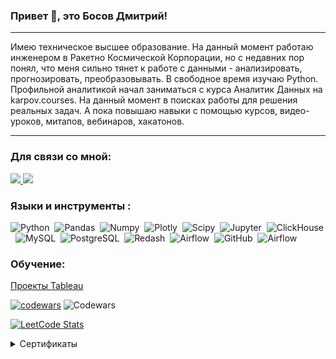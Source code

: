 ### Привет 👋, это Босов Дмитрий!

<hr>

Имею техническое высшее образование. На данный момент работаю инженером в Ракетно Космической Корпорации, но с недавних пор понял, что меня сильно тянет к работе с данными - анализировать, прогнозировать, преобразовывать. В свободное время изучаю Python. Профильной аналитикой начал заниматься с курса Аналитик Данных на karpov.courses. На данный момент в поисках работы для решения реальных задач. А пока повышаю навыки с помощью курсов, видео-уроков, митапов, вебинаров, хакатонов.

<hr>

### Для связи со мной:

<a href = 'https://discordapp.com/users/152757757169238016/'>
  <img src = "https://img.shields.io/badge/Discord-%235865F2.svg?style=for-the-badge&logo=discord&logoColor=white">
</a>

<a href = 'https://t.me/bdmitrys'>
  <img src = "https://img.shields.io/badge/Telegram-2CA5E0?style=for-the-badge&logo=telegram&logoColor=white">
</a>

### Языки и инструменты :
<div>
  <img src="https://img.shields.io/badge/python-white?logo=python&style=for-the-badge" title="Python" alt="Python" height="40"/>&nbsp;
  <img src="https://img.shields.io/badge/pandas-white?logo=pandas&logoColor=blue&style=for-the-badge" title="Pandas" alt="Pandas" height="40"/>&nbsp;
  <img src="https://img.shields.io/badge/numpy-white?logo=numpy&logoColor=blue&style=for-the-badge" title="Numpy" alt="Numpy" height="40"/>&nbsp;
  <img src="https://img.shields.io/badge/plotly-white?logo=plotly&logoColor=blue&style=for-the-badge" title="Plotly" alt="Plotly" height="40"/>&nbsp;
  <img src="https://img.shields.io/badge/Scipy-white?logo=Scipy&logoColor=black&style=for-the-badge" title="Scipy" alt="Scipy" height="40"/>&nbsp;
  <img src="https://img.shields.io/badge/Jupyter_notebook-white?logo=Jupyter&style=for-the-badge" title="Jupyter" alt="Jupyter" height="40"/>&nbsp;
  <img src="https://img.shields.io/badge/Clickhouse-white?logo=Clickhouse&style=for-the-badge" title="ClickHouse" alt="ClickHouse" height="40"/>&nbsp;
  <img src="https://img.shields.io/badge/mySQL-white?logo=mySQL&s&style=for-the-badge" title="MySQL"  alt="MySQL" height="40"/>&nbsp;
  <img src="https://img.shields.io/badge/PostgreSQL-white?logo=PostgreSQL&s&style=for-the-badge" title="PostgreSQL" alt="PostgreSQL" height="40"/>&nbsp;
  <img src="https://img.shields.io/badge/redash-white?logo=redash&logoColor=black&style=for-the-badge" title="Redash" alt="Redash" height="40"/>&nbsp;
  <img src="https://img.shields.io/badge/Tableau-white?logo=Tableau&s&logoColor=yellow&style=for-the-badge" title="Airflow" alt="Airflow" height="40"/>&nbsp;
  <img src="https://img.shields.io/badge/github-white?logo=github&logoColor=black&style=for-the-badge" title="GitHub" alt="GitHub" height="40"/>&nbsp;
  <img src="https://img.shields.io/badge/Airflow-white?logo=Airflow&style=for-the-badge" title="Airflow" alt="Airflow" height="40"/>&nbsp;

</div>

### Обучение:

<a href = 'https://public.tableau.com/app/profile/dmitry.bosov/vizzes'>Проекты Tableau</a>

[![codewars](https://www.codewars.com/users/Quller/badges/micro)](https://www.codewars.com/users/)
![Codewars](https://github.r2v.ch/codewars?user=Quller)

[![LeetCode Stats](https://leetcard.jacoblin.cool/Quller?theme=dark&font=KoHo&ext=contest)](https://leetcode.com/Quller)



<details>
  <summary>Сертификаты</summary>
  <img src="https://raw.githubusercontent.com/Quller211/Quller211/main/%D0%90%D0%BD%D0%B0%D0%BB%D0%B8%D1%82%D0%B8%D0%BA%20%D0%B4%D0%B0%D0%BD%D0%BD%D1%8B%D1%85.png" alt="Картинка 1">
  <img src="https://stepik.org/certificate/dc3adbda56795c558d0a313ad3ac090106ec9890.png?resolution=low" alt="Картинка 2">
  <img src="https://stepik.org/certificate/b22751e0810b51fbe5335f37c75d85fedd7ee3c4.png?resolution=low" alt="Картинка 3">
  <img src="https://stepik.org/certificate/03cd7aaefb15ca60cb4620800af0895f39dfc18c.png?resolution=low" alt="Картинка 3">
</details>


